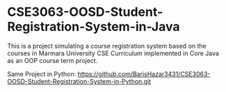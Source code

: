 # CSE3063-OOSD-Student-Registration-System-in-Java
This is a project simulating a course registration system based on the courses in Marmara University CSE Curriculum implemented in Core Java as an OOP course term project.

Same Project in Python: https://github.com/BarisHazar3431/CSE3063-OOSD-Student-Registration-System-in-Python.git

